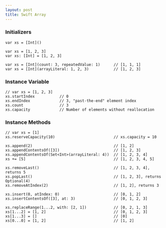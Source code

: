 ```yaml
---
layout: post
title: Swift Array
---
```


### Initializers
	var xs = [Int]()
	
	var xs = [1, 2, 3]
	var xs: [Int] = [1, 2, 3]
	
	var xs = [Int](count: 3, repeatedValue: 1)		// [1, 1, 1]
	var xs = [Int](arrayLiteral: 1, 2, 3)			// [1, 2, 3]
### Instance Variable
	// var xs = [1, 2, 3]
	xs.startIndex			// 0
	xs.endIndex				// 3, "past-the-end" element index
	xs.count				// 3
	xs.capacity				// Number of elements without reallocation
### Instance Methods
	// var xs = [1]
	xs.reserveCapacity(10)							// xs.capacity = 10
	
	xs.append(2)									// [1, 2]
	xs.appendContentsOf([3])						// [1, 2, 3]
	xs.appendContentsOf(Set<Int>(arrayLiteral: 4))	// [1, 2, 3, 4]
	xs += [5]										// [1, 2, 3, 4, 5]
	
	xs.removeLast()									// [1, 2, 3, 4], returns 5
	xs.popLast()									// [1, 2, 3], returns Optional(4)
	xs.removeAtIndex(2)								// [1, 2], returns 3

	xs.insert(0, atIndex: 0)						// [0, 1, 2]
	xs.insertContentsOf([3], at: 3)					// [0, 1, 2, 3]
	
	xs.replaceRange(1...2, with: [2, 1])			// [0, 2, 1, 3]
	xs[1...2] = [1, 2]								// [0, 1, 2, 3]
	xs[1...3] = []									// [0]
	xs[0...0] = [1, 2]								// [1, 2]

